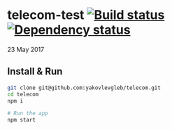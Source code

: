 # telecom-test [![Build status][travis-image]][travis-url] [![Dependency status][dependency-image]][dependency-url]
23 May 2017

## Install & Run
```bash
git clone git@github.com:yakovlevgleb/telecom.git
cd telecom
npm i

# Run the app
npm start
```

[travis-image]: https://travis-ci.org/yakovlevgleb/telecom.svg?branch=master
[travis-url]: https://travis-ci.org/yakovlevgleb/telecom
[dependency-image]: https://david-dm.org/yakovlevgleb/telecom.svg?style=flat-square
[dependency-url]: https://david-dm.org/yakovlevgleb/telecom?type=dev
